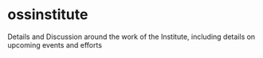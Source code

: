 # ossinstitute
Details and Discussion around the work of the Institute, including details on upcoming events and efforts
